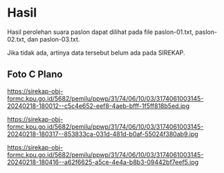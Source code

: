# Hasil

Hasil perolehan suara paslon dapat dilihat pada file paslon-01.txt, paslon-02.txt, dan paslon-03.txt.

Jika tidak ada, artinya data tersebut belum ada pada SIREKAP.

## Foto C Plano

https://sirekap-obj-formc.kpu.go.id/5682/pemilu/ppwp/31/74/06/10/03/3174061003145-20240218-180012--c5c4e652-eef8-4aeb-bfff-1f5ff818b5ed.jpg

https://sirekap-obj-formc.kpu.go.id/5682/pemilu/ppwp/31/74/06/10/03/3174061003145-20240218-180317--853833ca-031d-481d-b0af-55024f380ab9.jpg

https://sirekap-obj-formc.kpu.go.id/5682/pemilu/ppwp/31/74/06/10/03/3174061003145-20240218-180416--a62f6625-a5ce-4e4a-b8b3-09442bf7eef5.jpg
